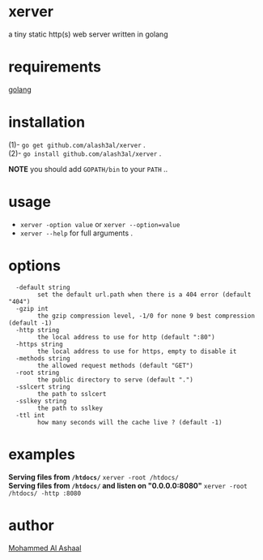 # xerver
a tiny static http(s) web server written in golang

# requirements
[golang](https://golang.org/dl/)

# installation
(1)- `go get github.com/alash3al/xerver` .   
(2)- `go install github.com/alash3al/xerver` .  

**NOTE** you should add `GOPATH/bin` to your `PATH` ..

# usage 
- `xerver -option value` or `xerver --option=value`  
- `xerver --help` for full arguments .  

# options
```
  -default string
        set the default url.path when there is a 404 error (default "404")
  -gzip int
        the gzip compression level, -1/0 for none 9 best compression (default -1)
  -http string
        the local address to use for http (default ":80")
  -https string
        the local address to use for https, empty to disable it
  -methods string
        the allowed request methods (default "GET")
  -root string
        the public directory to serve (default ".")
  -sslcert string
        the path to sslcert
  -sslkey string
        the path to sslkey
  -ttl int
        how many seconds will the cache live ? (default -1)
```

# examples

**Serving files from `/htdocs/`** `xerver -root /htdocs/`   
**Serving files from `/htdocs/` and listen on "0.0.0.0:8080"** `xerver -root /htdocs/ -http :8080`   

# author
[Mohammed Al Ashaal](http://www.alash3al.xyz)
